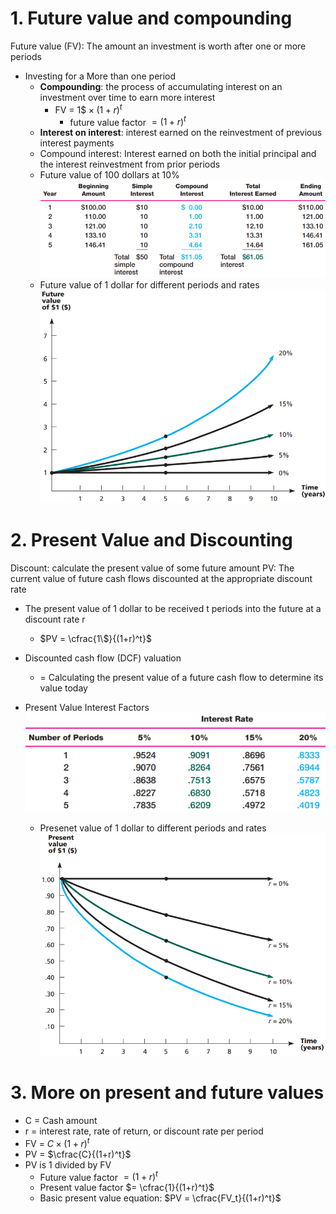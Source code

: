 
# 1. Future value and compounding

Future value (FV): The amount an investment is worth after one or more periods

- Investing for a More than one period
	- **Compounding**: the process of accumulating interest on an investment over time to earn more interest 
		- FV = $1\$ \times (1 + r)^t$
			- future value factor $= (1 + r)^t$
	- **Interest on interest**: interest earned on the reinvestment of previous interest payments
	- Compound interest: Interest earned on both the initial principal and the interest reinvestment from prior periods
	- Future value of 100 dollars at 10% ![](resource/Pasted%20image%2020231223000426.png)
	- Future value of 1 dollar for different periods and rates ![](resource/Pasted%20image%2020231223000730.png)

# 2. Present Value and Discounting

Discount: calculate the present value of some future amount
PV: The current value of future cash flows discounted at the appropriate discount rate
- The present value of 1 dollar to be received t periods into the future at a discount rate r
	- $PV = \cfrac{1\$}{(1+r)^t}$

- Discounted cash flow (DCF) valuation
	- = Calculating the present value of a future cash flow to determine its value today
- Present Value Interest Factors ![](resource/Pasted%20image%2020231224013845.png)
	- Presenet value of 1 dollar to different periods and rates ![](resource/Pasted%20image%2020231224013908.png)

# 3. More on present and future values

- C = Cash amount
- r = interest rate, rate of return, or discount rate per period
- FV = $C \times (1+r)^t$
- PV = $\cfrac{C}{(1+r)^t}$
- PV is 1 divided by FV
	- Future value factor $=(1+r)^t$
	- Present value factor $= \cfrac{1}{(1+r)^t}$
	- Basic present value equation: $PV = \cfrac{FV_t}{(1+r)^t}$